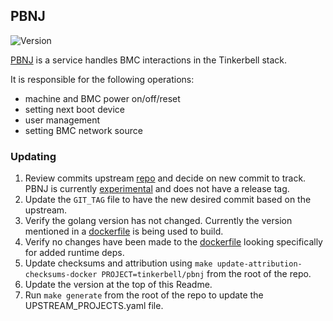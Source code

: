 ## **PBNJ**
![Version](https://img.shields.io/badge/version-6b3bb36af744c896d7364cdf57b9f7f71540b573-blue)

[PBNJ](https://github.com/tinkerbell/pbnj) is a service handles BMC interactions in the Tinkerbell stack.

It is responsible for the following operations:
* machine and BMC power on/off/reset
* setting next boot device
* user management
* setting BMC network source

### Updating

1. Review commits upstream [repo](https://github.com/tinkerbell/pbnj) and decide on new commit to track. PBNJ is currently [experimental](https://github.com/packethost/standards/blob/main/experimental-statement.md) and does not have a release tag.
1. Update the `GIT_TAG` file to have the new desired commit based on the upstream.
1. Verify the golang version has not changed. Currently the version mentioned in a [dockerfile](https://github.com/tinkerbell/pbnj/blob/main/cmd/pbnj/Dockerfile#L1) is being used to build.
1. Verify no changes have been made to the [dockerfile](https://github.com/tinkerbell/pbnj/blob/main/cmd/pbnj/Dockerfile) looking specifically for added runtime deps.
1. Update checksums and attribution using `make update-attribution-checksums-docker PROJECT=tinkerbell/pbnj` from the root of the repo.
1. Update the version at the top of this Readme.
1. Run `make generate` from the root of the repo to update the UPSTREAM_PROJECTS.yaml file.
